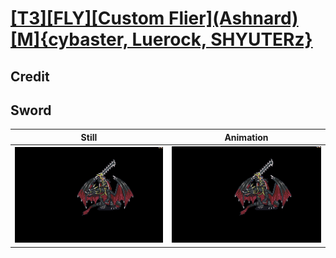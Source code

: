 # [\[T3\]\[FLY\]\[Custom Flier\]\(Ashnard\)\[M\]{cybaster, Luerock, SHYUTERz}](../)

## Credit


	
## Sword

| Still | Animation |
| :---: | :-------: |
| ![Sword still](./Sword_000.png) | ![Sword animation](./Sword.gif) |
